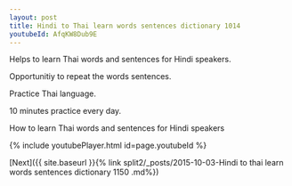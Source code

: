 ```yaml
---
layout: post
title: Hindi to Thai learn words sentences dictionary 1014 
youtubeId: AfqKW8Dub9E
---
```

 
 
Helps to learn Thai words and sentences for Hindi speakers.

Opportunitiy to repeat the words sentences. 

Practice Thai language. 
 
10 minutes practice every day. 
 
How to learn Thai words and sentences for Hindi speakers 
 
{% include youtubePlayer.html id=page.youtubeId %}
 
 
[Next]({{ site.baseurl }}{% link  split2/_posts/2015-10-03-Hindi to thai learn words sentences dictionary 1150 .md%})
 
